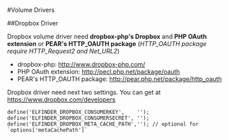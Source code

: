 #Volume Drivers

##Dropbox Driver

Dropbox volume driver need **dropbox-php's Dropbox** and **PHP OAuth extension** or **PEAR's HTTP_OAUTH package** (*HTTP_OAUTH package require HTTP_Request2 and Net_URL2*)

* dropbox-php: http://www.dropbox-php.com/
* PHP OAuth extension: http://pecl.php.net/package/oauth
* PEAR's HTTP_OAUTH package: http://pear.php.net/package/http_oauth

Dropbox driver need next two settings. You can get at https://www.dropbox.com/developers

	define('ELFINDER_DROPBOX_CONSUMERKEY',    '');
	define('ELFINDER_DROPBOX_CONSUMERSECRET', '');
	define('ELFINDER_DROPBOX_META_CACHE_PATH',''); // optional for `options['metaCachePath']`


